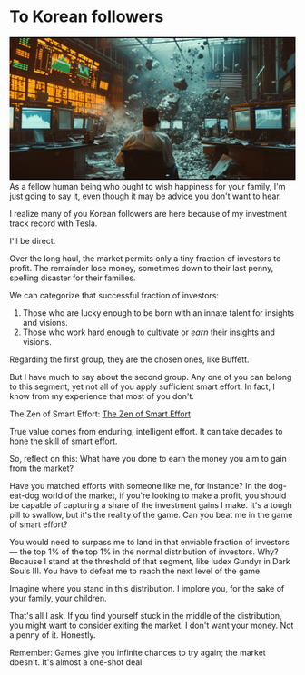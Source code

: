 # To Korean followers
![market-crash.png](market-crash.png)
As a fellow human being who ought to wish happiness for your family, I'm just going to say it, even though it may be advice you don't want to hear.

I realize many of you Korean followers are here because of my investment track record with Tesla.

I'll be direct.

Over the long haul, the market permits only a tiny fraction of investors to profit. The remainder lose money, sometimes down to their last penny, spelling disaster for their families.

We can categorize that successful fraction of investors:

1. Those who are lucky enough to be born with an innate talent for insights and visions.
2. Those who work hard enough to cultivate or *earn* their insights and visions.

Regarding the first group, they are the chosen ones, like Buffett.

But I have much to say about the second group. Any one of you can belong to this segment, yet not all of you apply sufficient smart effort. In fact, I know from my experience that most of you don't.

The Zen of Smart Effort:
[The Zen of Smart Effort](https://github.com/neobundy/Deep-Dive-Into-AI-With-MLX-PyTorch/blob/master/essays/life/The-Zen-Of-Smart-Effort.md)

True value comes from enduring, intelligent effort. It can take decades to hone the skill of smart effort.

So, reflect on this: What have you done to earn the money you aim to gain from the market?

Have you matched efforts with someone like me, for instance? In the dog-eat-dog world of the market, if you're looking to make a profit, you should be capable of capturing a share of the investment gains I make. It's a tough pill to swallow, but it's the reality of the game. Can you beat me in the game of smart effort?

You would need to surpass me to land in that enviable fraction of investors — the top 1% of the top 1% in the normal distribution of investors. Why? Because I stand at the threshold of that segment, like Iudex Gundyr in Dark Souls III. You have to defeat me to reach the next level of the game. 

Imagine where you stand in this distribution. I implore you, for the sake of your family, your children.

That's all I ask. If you find yourself stuck in the middle of the distribution, you might want to consider exiting the market. I don't want your money. Not a penny of it. Honestly.

Remember: Games give you infinite chances to try again; the market doesn't. It's almost a one-shot deal.
